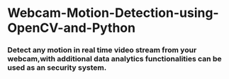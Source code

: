 # Webcam-Motion-Detection-using-OpenCV-and-Python
### Detect any motion in real time video stream from your webcam,with additional data analytics functionalities can be used as an security system.

![]()
